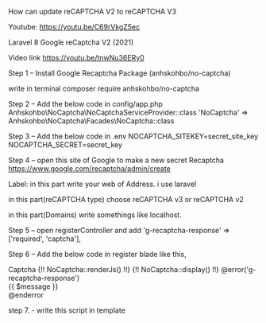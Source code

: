 How can update reCAPTCHA V2 to reCAPTCHA V3

Youtube: https://youtu.be/C69rVkgZ5ec

Laravel 8 Google reCaptcha V2 (2021)

Video link
https://youtu.be/tnwNu36ERy0

Step 1 – Install Google Recaptcha Package (anhskohbo/no-captcha)

 write in terminal composer require anhskohbo/no-captcha
 
Step 2 – Add the below code in config/app.php 
  Anhskohbo\NoCaptcha\NoCaptchaServiceProvider::class
  'NoCaptcha' => Anhskohbo\NoCaptcha\Facades\NoCaptcha::class
  
Step 3 – Add the below code in .env
  NOCAPTCHA_SITEKEY=secret_site_key
  NOCAPTCHA_SECRET=secret_key
  
Step 4 – open this site of Google to make a new secret Recaptcha
  https://www.google.com/recaptcha/admin/create
  
  Label:
  in this part write your web of Address. i use laravel
  
  in this part(reCAPTCHA type) choose reCAPTCHA v3 or reCAPTCHA v2
  
  in this part(Domains) write somethings like localhost.
  
Step 5 – open registerController and add 
 'g-recaptcha-response' => ['required', 'captcha'],
 
Step 6 – Add the below code in register blade like this,
  <div class="form-group">
                          <label for="captcha">Captcha</label>
                             {!! NoCaptcha::renderJs() !!}
                             {!! NoCaptcha::display() !!}
                                @error('g-recaptcha-response')
                            <div class="alert alert-danger mt-1 mb-1">{{ $message }}</div>
                               @enderror
                        </div> 
						
						

step 7. - write this script in template

<script src="https://www.google.com/recaptcha/api.js?onload=vueRecaptchaApiLoaded&render=explicit" async defer>


 thanks

